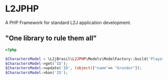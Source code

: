# L2JPHP
A PHP Framework for standard L2J application development.

## "One library to rule them all"



```php
<?php

$CharactersModel = \L2jBrasil\L2JPHP\Models\ModelFactory::build('Players/Characters');
$CharactersModel->get('ID');
$CharactersModel->update('ID', (object)["name"=> "Grundor"]);
$CharactersModel->ban('ID');


```